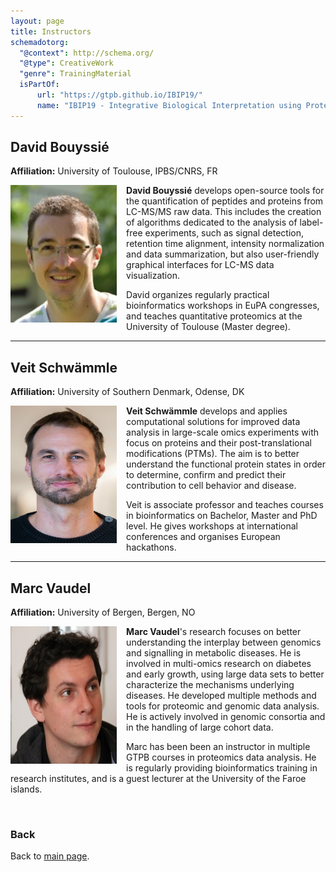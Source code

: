```yaml
---
layout: page
title: Instructors
schemadotorg:
  "@context": http://schema.org/
  "@type": CreativeWork
  "genre": TrainingMaterial
  isPartOf:
      url: "https://gtpb.github.io/IBIP19/"
      name: "IBIP19 - Integrative Biological Interpretation using Proteomics"
---
```


## David Bouyssié

**Affiliation:** University of Toulouse, IPBS/CNRS, FR

<img src="resources/instructors/david_bouyssie.jpg" alt="David Bouyssié" height="220" width="170" align="left" style="margin-right: 3%; margin-bottom: 0.3em;">

**David Bouyssié** develops open-source tools for the quantification of peptides and proteins from LC-MS/MS raw data. This includes the creation of algorithms dedicated to the analysis of label-free experiments, such as signal detection, retention time alignment, intensity normalization and data summarization, but also user-friendly graphical interfaces for LC-MS data visualization.

David organizes regularly practical bioinformatics workshops in EuPA congresses, and teaches quantitative proteomics at the University of Toulouse (Master degree).

---

## Veit Schwämmle

**Affiliation:** University of Southern Denmark, Odense, DK

<img src="resources/instructors/veit_schwammle.jpg" alt="Veit Schwämmle" height="220" width="170" align="left" style="margin-right: 3%; margin-bottom: 0.3em;">

**Veit Schwämmle** develops and applies computational solutions for improved data analysis in large-scale omics experiments with focus on proteins and their post-translational modifications (PTMs). The aim is to better understand the functional protein states in order to determine, confirm and predict their contribution to cell behavior and disease.

Veit is associate professor and teaches courses in bioinformatics on Bachelor, Master and PhD level. He gives workshops at international conferences and organises European hackathons.

---

## Marc Vaudel

**Affiliation:** University of Bergen, Bergen, NO

<img src="resources/instructors/Marc_Vaudel.jpg" alt="Marc Vaudel" height="220" width="170" align="left" style="margin-right: 3%; margin-bottom: 0.3em;">

**Marc Vaudel**'s research focuses on better understanding the interplay between genomics and signalling in metabolic diseases. He is involved in multi-omics research on diabetes and early growth, using large data sets to better characterize the mechanisms underlying diseases. He developed multiple methods and tools for proteomic and genomic data analysis. He is actively involved in genomic consortia and in the handling of large cohort data.

Marc has been been an instructor in multiple GTPB courses in proteomics data analysis. He is regularly providing bioinformatics training in research institutes, and is a guest lecturer at the University of the Faroe islands.

<br/>

### Back

Back to [main page](../index.md).
